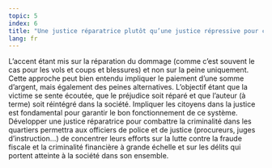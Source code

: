 ```yaml
---
topic: 5
index: 6
title: "Une justice réparatrice plutôt qu’une justice répressive pour combattre la criminalité dans les quartiers."
lang: fr
---
```

L’accent étant mis sur la réparation du dommage (comme c’est souvent le cas
pour les vols et coups et blessures) et non sur la peine uniquement. Cette
approche peut bien entendu impliquer le paiement d’une somme d’argent, mais
également des peines alternatives. L’objectif étant que la victime se sente
écoutée, que le préjudice soit réparé et que l’auteur (à terme) soit réintégré
dans la société. Impliquer les citoyens dans la justice est fondamental pour
garantir le bon fonctionnement de ce système.
Développer une justice réparatrice pour combattre la criminalité dans les
quartiers permettra aux officiers de police et de justice (procureurs, juges
d’instruction…) de concentrer leurs efforts sur la lutte contre la fraude
fiscale et la criminalité financière à grande échelle et sur les délits qui
portent atteinte à la société dans son ensemble.
